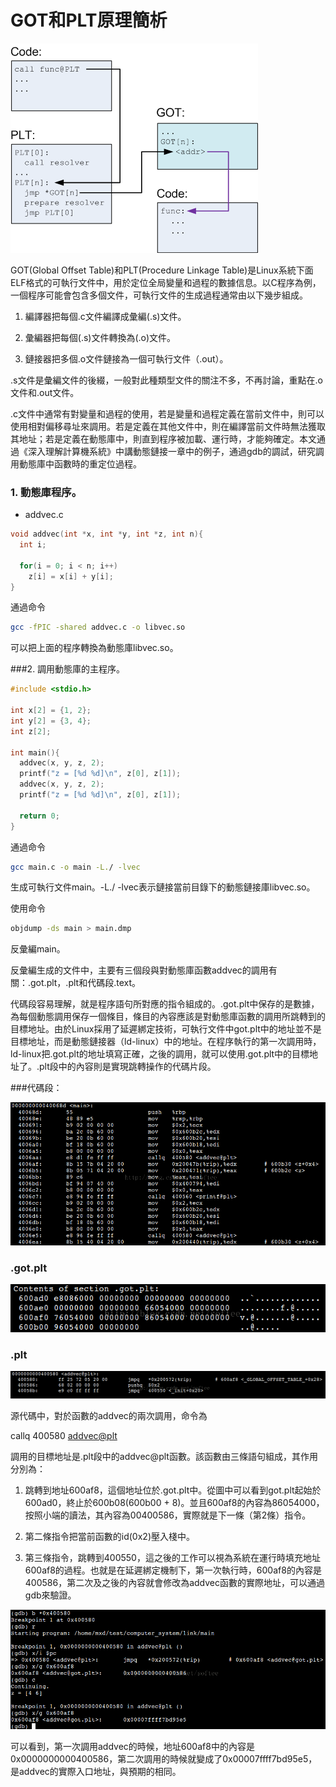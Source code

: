 # GOT和PLT原理簡析


![](./images/plt_after.png)

GOT(Global Offset Table)和PLT(Procedure Linkage Table)是Linux系統下面ELF格式的可執行文件中，用於定位全局變量和過程的數據信息。以C程序為例，一個程序可能會包含多個文件，可執行文件的生成過程通常由以下幾步組成。

1. 編譯器把每個.c文件編譯成彙編(.s)文件。

2. 彙編器把每個(.s)文件轉換為(.o)文件。

3. 鏈接器把多個.o文件鏈接為一個可執行文件（.out）。

.s文件是彙編文件的後綴，一般對此種類型文件的關注不多，不再討論，重點在.o文件和.out文件。

.c文件中通常有對變量和過程的使用，若是變量和過程定義在當前文件中，則可以使用相對偏移尋址來調用。若是定義在其他文件中，則在編譯當前文件時無法獲取其地址；若是定義在動態庫中，則直到程序被加載、運行時，才能夠確定。本文通過《深入理解計算機系統》中講動態鏈接一章中的例子，通過gdb的調試，研究調用動態庫中函數時的重定位過程。

### 1. 動態庫程序。

- addvec.c

```c
void addvec(int *x, int *y, int *z, int n){
  int i;

  for(i = 0; i < n; i++)
    z[i] = x[i] + y[i];
}
```

通過命令

```sh
gcc -fPIC -shared addvec.c -o libvec.so
```

可以把上面的程序轉換為動態庫libvec.so。

###2. 調用動態庫的主程序。

```c
#include <stdio.h>

int x[2] = {1, 2};
int y[2] = {3, 4};
int z[2];

int main(){
  addvec(x, y, z, 2);
  printf("z = [%d %d]\n", z[0], z[1]);
  addvec(x, y, z, 2);
  printf("z = [%d %d]\n", z[0], z[1]);

  return 0;
}
```


通過命令

```sh
gcc main.c -o main -L./ -lvec
```

生成可執行文件main。-L./ -lvec表示鏈接當前目錄下的動態鏈接庫libvec.so。

使用命令

```sh
objdump -ds main > main.dmp
```

反彙編main。

反彙編生成的文件中，主要有三個段與對動態庫函數addvec的調用有關：.got.plt，.plt和代碼段.text。

代碼段容易理解，就是程序語句所對應的指令組成的。.got.plt中保存的是數據，為每個動態調用保存一個條目，條目的內容應該是對動態庫函數的調用所跳轉到的目標地址。由於Linux採用了延遲綁定技術，可執行文件中got.plt中的地址並不是目標地址，而是動態鏈接器（ld-linux）中的地址。在程序執行的第一次調用時，ld-linux把.got.plt的地址填寫正確，之後的調用，就可以使用.got.plt中的目標地址了。.plt段中的內容則是實現跳轉操作的代碼片段。

###代碼段：

![](./images/G.png)

### .got.plt

![](./images/20141118223140507.png)

### .plt
![](./images/20141118223412997.png)

源代碼中，對於函數的addvec的兩次調用，命令為

callq  400580 <addvec@plt>

調用的目標地址是.plt段中的addvec@plt函數。該函數由三條語句組成，其作用分別為：

1. 跳轉到地址600af8，這個地址位於.got.plt中。從圖中可以看到got.plt起始於600ad0，終止於600b08(600b00 + 8)。並且600af8的內容為86054000，按照小端的讀法，其內容為00400586，實際就是下一條（第2條）指令。

2. 第二條指令把當前函數的id(0x2)壓入棧中。

3. 第三條指令，跳轉到400550，這之後的工作可以視為系統在運行時填充地址600af8的過程。也就是在延遲綁定機制下，第一次執行時，600af8的內容是400586，第二次及之後的內容就會修改為addvec函數的實際地址，可以通過gdb來驗證。


![](./images/20141118225406960.png)

可以看到，第一次調用addvec的時候，地址600af8中的內容是0x0000000000400586，第二次調用的時候就變成了0x00007ffff7bd95e5，是addvec的實際入口地址，與預期的相同。